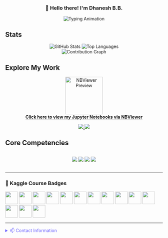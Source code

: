 <!-- Header with Greeting -->
<h3 align="center">👋 Hello there! I'm Dhanesh B.B.</h3>

<div align="center">
  <img src="https://readme-typing-svg.demolab.com?font=Fira+Code&size=32&duration=4000&pause=1000&color=6C63FF&center=true&vCenter=true&width=700&lines=Certified+Data+Scientist+(DataMites/IABAC®/nasscom);Data+Science+Consultant+Intern;Coordinator" alt="Typing Animation" />
</div>

## Stats 

<!-- GitHub Stats -->
<div align="center">
  <img src="https://github-readme-stats.vercel.app/api?username=dhaneshbb&show_icons=true&theme=default&hide_border=true&count_private=true&locale=en&v=4" alt="GitHub Stats" />
  <img src="https://github-readme-stats.vercel.app/api/top-langs/?username=dhaneshbb&layout=compact&theme=default&hide_border=true&cache_seconds=1800&v=4" alt="Top Languages" />
</div>

<!-- Activity Graph -->
<div align="center">
  <img src="https://github-readme-activity-graph.vercel.app/graph?username=dhaneshbb&theme=default&hide_border=true&area=true&color=6C63FF&line=6C63FF&point=000000&v=4" alt="Contribution Graph" />
</div>

## Explore My Work

<p align="center">
  <a href="https://nbviewer.org/github/dhaneshbb/" target="_blank">
    <img src="https://jupyter.org/assets/homepage/main-logo.svg" alt="NBViewer Preview" width="120" />
    <br>
    <strong>Click here to view my Jupyter Notebooks via NBViewer</strong>
  </a>
</p>

<p align="center">
  <a href="https://www.kaggle.com/dhaneshbb/code" target="_blank">
    <img src="https://img.shields.io/badge/Kaggle-Notebooks-20BEFF?style=for-the-badge&logo=kaggle&logoColor=white" />
  </a>
  
  <a href="https://www.kaggle.com/dhaneshbb/competitions" target="_blank">
    <img src="https://img.shields.io/badge/Kaggle-Competitions-20BEFF?style=for-the-badge&logo=kaggle&logoColor=white" />
  </a>
</p>


## Core Competencies

<!-- Tech Stack Badges -->
<div align="center" style="margin: 2rem 0;">
  <img src="https://img.shields.io/badge/Python-3776AB?style=flat&logo=python&logoColor=white" />
  <img src="https://img.shields.io/badge/TensorFlow-FF6F00?style=flat&logo=tensorflow&logoColor=white" />
  <img src="https://img.shields.io/badge/AWS-232F3E?style=flat&logo=amazon-aws&logoColor=white" />
  <img src="https://img.shields.io/badge/Docker-2496ED?style=flat&logo=docker&logoColor=white" />
</div>

---

### 🏅 Kaggle Course Badges

<p>
  <a href="https://www.kaggle.com/dhaneshbb"><img src="https://www.googleapis.com/download/storage/v1/b/kaggle-user-content/o/inbox%2F1488634%2F163e0f27360ae958da99dde2a68f7e00%2FBadge-46.svg?generation=1727468408101916&alt=media" height="40"/></a>
  <a href="https://www.kaggle.com/dhaneshbb"><img src="https://www.googleapis.com/download/storage/v1/b/kaggle-user-content/o/inbox%2F1488634%2F9c37cceb9f493bb678dd909e988b1456%2FBadge-1.svg?generation=1727462477436270&alt=media" height="40"/></a>
  <a href="https://www.kaggle.com/dhaneshbb"><img src="https://www.googleapis.com/download/storage/v1/b/kaggle-user-content/o/inbox%2F1488634%2Ff0f20d998814e06ca1be06984a5186b1%2FBadge-2.svg?generation=1727462594476185&alt=media" height="40"/></a>
  <a href="https://www.kaggle.com/dhaneshbb"><img src="https://www.googleapis.com/download/storage/v1/b/kaggle-user-content/o/inbox%2F1488634%2F09e1f99bdf3222934ad7769409ec3f6d%2FBadge-26.svg?generation=1727468059623106&alt=media" height="40"/></a>
  <a href="https://www.kaggle.com/dhaneshbb"><img src="https://www.googleapis.com/download/storage/v1/b/kaggle-user-content/o/inbox%2F1488634%2F1e4546d427340e1495b9ee02261e2dc6%2FBadge-34.svg?generation=1727468126171650&alt=media" height="40"/></a>
  <a href="https://www.kaggle.com/dhaneshbb"><img src="https://www.googleapis.com/download/storage/v1/b/kaggle-user-content/o/inbox%2F1488634%2F7567026dd0c594f1193b49a98a976056%2FBadge-35.svg?generation=1727468213893504&alt=media" height="40"/></a>
  <a href="https://www.kaggle.com/dhaneshbb"><img src="https://www.googleapis.com/download/storage/v1/b/kaggle-user-content/o/inbox%2F1488634%2F2df508502fba7fc8937f3847e46b8ec4%2FBadge-29.svg?generation=1727468233931525&alt=media" height="40"/></a>
  <a href="https://www.kaggle.com/dhaneshbb"><img src="https://www.googleapis.com/download/storage/v1/b/kaggle-user-content/o/inbox%2F1488634%2F28e0e70842ce6972f4d68f5b6ecd549a%2FBadge-12.svg?generation=1727462988946700&alt=media" height="40"/></a>
  <a href="https://www.kaggle.com/dhaneshbb"><img src="https://www.googleapis.com/download/storage/v1/b/kaggle-user-content/o/inbox%2F1488634%2F9ca07715376e5949f99c842605c3ee60%2FBadge-18.svg?generation=1727467872971674&alt=media" height="40"/></a>
  <a href="https://www.kaggle.com/dhaneshbb"><img src="https://www.googleapis.com/download/storage/v1/b/kaggle-user-content/o/inbox%2F1488634%2F059c9b5e8bad980032971b42cb35cb10%2FBadge-44.svg?generation=1727468322667890&alt=media" height="40"/></a>
  <a href="https://www.kaggle.com/dhaneshbb"><img src="https://www.googleapis.com/download/storage/v1/b/kaggle-user-content/o/inbox%2F1488634%2Fbac00bdcf5aa52c077bef4d95da882f3%2FBadge-37.svg?generation=1727468352009252&alt=media" height="40"/></a>
  <a href="https://www.kaggle.com/dhaneshbb"><img src="https://www.googleapis.com/download/storage/v1/b/kaggle-user-content/o/inbox%2F1488634%2F59be06dc5fa3103f7f3d4064730449a4%2FBadge-38.svg?generation=1727468372542689&alt=media" height="40"/></a>
  <a href="https://www.kaggle.com/dhaneshbb"><img src="https://www.googleapis.com/download/storage/v1/b/kaggle-user-content/o/inbox%2F1488634%2F7497cc64368fa8d323dbd46eff514e25%2FBadge-39.svg?generation=1727468387653485&alt=media" height="40"/></a>
  <a href="https://www.kaggle.com/dhaneshbb"><img src="https://www.googleapis.com/download/storage/v1/b/kaggle-user-content/o/inbox%2F1488634%2Fbd815f5d633db594d07a22a6e3f1067e%2FBadge-43.svg?generation=1727468286042063&alt=media" height="40"/></a>
</p>

---

<details>
  <summary style="color: #6C63FF; cursor: pointer;">📫 Contact Information</summary>
  <div style="margin-top: 1rem;">
    
**Dhanesh B.B.**  
[![LinkedIn](https://img.shields.io/badge/LinkedIn-Profile-blue?style=flat&logo=linkedin)](https://linkedin.com/in/dhanesh-b-b-2a8971225)  
[![GitHub](https://img.shields.io/badge/GitHub-Repo-lightgrey?style=flat&logo=github)](https://github.com/dhaneshbb)
[![Kaggle](https://img.shields.io/badge/Kaggle-Profile-blue?style=flat&logo=kaggle)](https://www.kaggle.com/dhaneshbb)

  </div>
</details>
